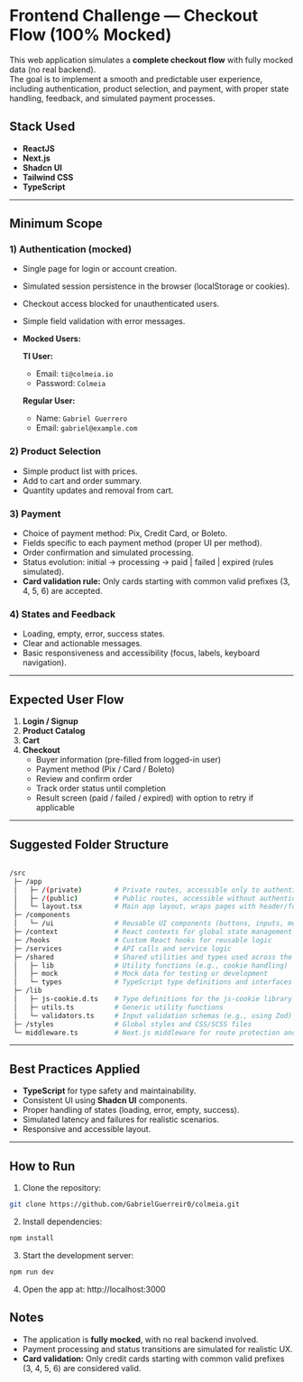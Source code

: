 # Frontend Challenge — Checkout Flow (100% Mocked)

This web application simulates a **complete checkout flow** with fully mocked data (no real backend).  
The goal is to implement a smooth and predictable user experience, including authentication, product selection, and payment, with proper state handling, feedback, and simulated payment processes.

## Stack Used

- **ReactJS**
- **Next.js**
- **Shadcn UI**
- **Tailwind CSS**
- **TypeScript**

---

## Minimum Scope

### 1) Authentication (mocked)

- Single page for login or account creation.
- Simulated session persistence in the browser (localStorage or cookies).
- Checkout access blocked for unauthenticated users.
- Simple field validation with error messages.

- **Mocked Users:**

  **TI User:**

  - Email: `ti@colmeia.io`
  - Password: `Colmeia`

  **Regular User:**

  - Name: `Gabriel Guerrero`
  - Email: `gabriel@example.com`

### 2) Product Selection

- Simple product list with prices.
- Add to cart and order summary.
- Quantity updates and removal from cart.

### 3) Payment

- Choice of payment method: Pix, Credit Card, or Boleto.
- Fields specific to each payment method (proper UI per method).
- Order confirmation and simulated processing.
- Status evolution: initial → processing → paid | failed | expired (rules simulated).
- **Card validation rule:** Only cards starting with common valid prefixes (3, 4, 5, 6) are accepted.

### 4) States and Feedback

- Loading, empty, error, success states.
- Clear and actionable messages.
- Basic responsiveness and accessibility (focus, labels, keyboard navigation).

---

## Expected User Flow

1. **Login / Signup**
2. **Product Catalog**
3. **Cart**
4. **Checkout**
   - Buyer information (pre-filled from logged-in user)
   - Payment method (Pix / Card / Boleto)
   - Review and confirm order
   - Track order status until completion
   - Result screen (paid / failed / expired) with option to retry if applicable

---

## Suggested Folder Structure

```bash

/src
 ├─ /app
 │   ├─ /(private)        # Private routes, accessible only to authenticated users
 │   ├─ /(public)         # Public routes, accessible without authentication
 │   └─ layout.tsx        # Main app layout, wraps pages with header/footer/etc.
 ├─ /components
 │   └─ /ui               # Reusable UI components (buttons, inputs, modals)
 ├─ /context              # React contexts for global state management (auth, cart, etc.)
 ├─ /hooks                # Custom React hooks for reusable logic
 ├─ /services             # API calls and service logic
 ├─ /shared               # Shared utilities and types used across the app
 │   ├─ lib               # Utility functions (e.g., cookie handling)
 │   ├─ mock              # Mock data for testing or development
 │   └─ types             # TypeScript type definitions and interfaces
 ├─ /lib
 │   ├─ js-cookie.d.ts    # Type definitions for the js-cookie library
 │   ├─ utils.ts          # Generic utility functions
 │   └─ validators.ts     # Input validation schemas (e.g., using Zod)
 ├─ /styles               # Global styles and CSS/SCSS files
 └─ middleware.ts         # Next.js middleware for route protection and auth checks

```

---

## Best Practices Applied

- **TypeScript** for type safety and maintainability.
- Consistent UI using **Shadcn UI** components.
- Proper handling of states (loading, error, empty, success).
- Simulated latency and failures for realistic scenarios.
- Responsive and accessible layout.

---

## How to Run

1. Clone the repository:

```bash
git clone https://github.com/GabrielGuerreir0/colmeia.git
```

2. Install dependencies:

```bash
npm install
```

3. Start the development server:

```bash
npm run dev
```

4. Open the app at: http://localhost:3000

## Notes

- The application is **fully mocked**, with no real backend involved.
- Payment processing and status transitions are simulated for realistic UX.
- **Card validation:** Only credit cards starting with common valid prefixes (3, 4, 5, 6) are considered valid.
